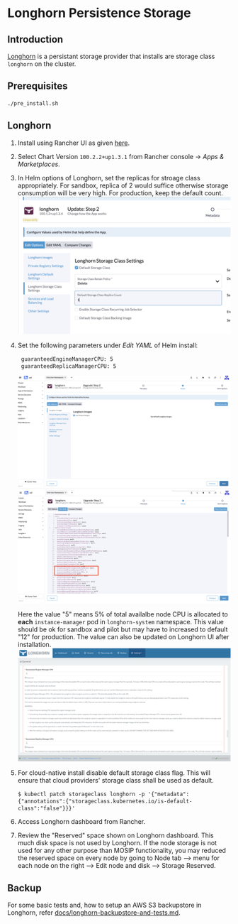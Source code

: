 # Longhorn Persistence Storage

## Introduction
[Longhorn](https://longhorn.io) is a persistant storage provider that installs are storage class `longhorn` on the cluster.

## Prerequisites
```sh
./pre_install.sh
```

## Longhorn
1. Install using Rancher UI as given [here](https://longhorn.io/docs/latest/deploy/install/install-with-rancher/).
1. Select Chart Version `100.2.2+up1.3.1` from Rancher console -> _Apps & Marketplaces_.
1. In Helm options of Longhorn, set the replicas for stroage class appropriately. For sandbox, replica of 2 would suffice otherwise storage consumption will be very high. For production, keep the default count.
   <img src="../../docs/_images/storage-class-replicas.png" width="500">
 
1. Set the following parameters under _Edit YAML_ of Helm install: 
   ```
    guaranteedEngineManagerCPU: 5
    guaranteedReplicaManagerCPU: 5
   ```
   <img src="../../docs/_images/longhorn-1.png" width="500">
   <img src="../../docs/_images/longhorn-2.png" width="500">

   Here the value "5" means 5% of total availalbe node CPU is allocated to **each** `instance-manager` pod in `longhorn-system` namespace. This value should be ok for sandbox and pilot but may have to increased to default "12" for production. The value can also be updated on Longhorn UI after installation.
   <img src="../../docs/_images/longhorn-3.png" width="500">

1. For cloud-native install disable default storage class flag. This will ensure that cloud providers' storage class shall be used as default. 
	```
	$ kubectl patch storageclass longhorn -p '{"metadata": {"annotations":{"storageclass.kubernetes.io/is-default-class":"false"}}}'
	```
1. Access Longhorn dashboard from Rancher.
1. Review the "Reserved" space shown on Longhorn dashboard. This much disk space is not used by Longhorn. If the node storage is not used for any other purpose than MOSIP functionality, you may reduced the reserved space on every node by going to Node tab --> menu for each node on the right --> Edit node and disk --> Storage Reserved.

## Backup
For some basic tests and, how to setup an AWS S3 backupstore in Longhorn, refer [docs/longhorn-backupstore-and-tests.md](../../docs/longhorn-backupstore-and-tests.md).
